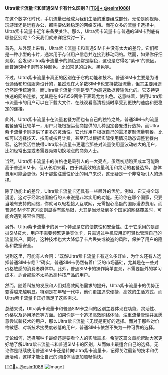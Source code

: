 **Ultra紫卡流量卡和普通SIM卡有什么区别？[[TG💪+ @esim1088](https://t.me/s/esim1088)]**

在这个数字化时代，手机流量已经成为我们生活的重要组成部分。无论是刷视频、玩游戏还是远程办公，都需要依赖稳定的网络支持。而在众多的流量卡选择中，Ultra紫卡流量卡近年来备受关注。那么，Ultra紫卡流量卡与普通的SIM卡到底有哪些区别呢？今天我们就来详细探讨一下。

首先，从外观上来看，Ultra紫卡流量卡和普通SIM卡并没有太大的差异。它们都是一种小型的卡片，通常用于存储用户信息并连接到移动网络。然而，如果你仔细观察，会发现Ultra紫卡流量卡的颜色通常是紫色，这也是它得名“紫卡”的原因。而普通SIM卡则有多种颜色，比如常见的白色、黑色等。

不过，Ultra紫卡流量卡真正的区别在于它的功能和技术。普通SIM卡主要是为语音通话和短信服务设计的，虽然现在大多数SIM卡也支持数据流量，但其主要用途仍然是传统通信。而Ultra紫卡流量卡则是专门为高速数据传输优化的。它支持更快速的网络连接，尤其是在4G和5G网络下表现尤为出色。这意味着，使用Ultra紫卡流量卡的用户可以在下载大文件、在线观看高清视频时享受到更快的速度和更稳定的连接。

此外，Ultra紫卡流量卡在流量套餐方面也有自己的独特之处。普通SIM卡的流量套餐通常比较单一，用户只能根据运营商提供的几种固定套餐进行选择。而Ultra紫卡流量卡则提供了更多的灵活性。它允许用户根据自己的需求定制流量套餐，比如可以选择按天、按周或按月计费，甚至可以根据实际使用情况动态调整套餐内容。这种灵活性使得Ultra紫卡流量卡更适合那些对流量使用量波动较大的用户，比如经常出差或者需要频繁切换地点的商务人士。

当然，Ultra紫卡流量卡的价格也是吸引人的一大亮点。虽然初期购买成本可能略高于普通SIM卡，但从长期来看，由于其高效的流量利用和灵活的套餐选择，总体费用可能会更低。对于那些注重性价比的用户来说，这无疑是一个非常吸引人的选择。

除了功能上的差异，Ultra紫卡流量卡还具有一些额外的优势。例如，它支持全球漫游，这对于经常出国旅行的人来说是非常实用的功能。无论你在哪个国家，只要当地有支持的网络，你就可以轻松接入互联网，无需担心高额的国际漫游费用。而普通SIM卡在这方面则显得有些局限，尤其是当涉及到多个国家的网络覆盖时，可能会遇到兼容性问题。

另外，Ultra紫卡流量卡的另一个特点是它的便携性和安全性。由于它采用的是虚拟SIM技术，用户不需要频繁更换实体卡，只需通过手机应用即可轻松管理自己的流量账户。同时，这种技术也大大降低了卡片丢失或被盗的风险，保护了用户的隐私和数据安全。

说到这里，可能有人会问：“既然Ultra紫卡流量卡有这么多好处，为什么还有人选择普通SIM卡呢？”确实，普通SIM卡仍然有着广泛的市场基础，尤其是在一些对价格敏感的消费者群体中。此外，普通SIM卡的操作简单直观，不需要额外的学习成本，适合那些不太熟悉高科技产品的用户。

然而，随着科技的发展和人们对高效网络需求的提升，Ultra紫卡流量卡的优势正变得越来越明显。特别是在年轻一代中，他们更加追求便捷、高效的生活方式，而Ultra紫卡流量卡正好满足了这些需求。

总结来说，Ultra紫卡流量卡和普通SIM卡之间的区别主要体现在功能、灵活性、价格以及适用场景等方面。如果你是一个追求高效网络体验、注重流量管理并且愿意尝试新技术的用户，那么Ultra紫卡流量卡无疑是更好的选择。而对于那些对价格敏感、对新技术接受度较低的用户，普通SIM卡依然不失为一种可靠的选择。

无论如何，选择哪种卡最终还是要看个人的实际需求。希望这篇文章能帮助大家更好地了解Ultra紫卡流量卡和普通SIM卡的区别，从而做出最适合自己的选择。无论你是继续使用普通SIM卡还是转向Ultra紫卡流量卡，记得关注最新的技术和优惠活动，这样才能让自己的网络体验更加顺畅愉快。

[[TG💪+ @esim1088](https://t.me/s/esim1088) ![Image](https://i.postimg.cc/4NQfJmqS/Snipaste-2025-05-13-00-14-12.png)]